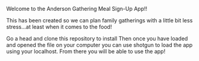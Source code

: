 Welcome to the Anderson Gathering Meal Sign-Up App!!

This has been created so we can plan family gatherings with a little bit less stress...at least when it comes to the food!

Go a head and clone this repository to install Then once you have loaded and opened the file on your computer you can use shotgun to load the app using your localhost. From there you will be able to use the app! 

